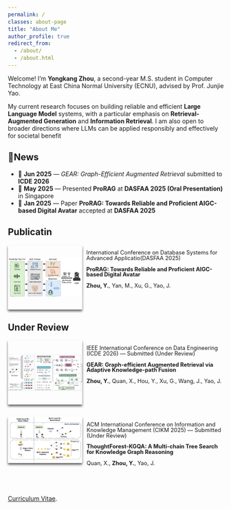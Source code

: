 ```yaml
---
permalink: /
classes: about-page
title: "About Me"
author_profile: true
redirect_from: 
  - /about/
  - /about.html
---
```


Welcome! I’m **Yongkang Zhou**, a second-year M.S. student in Computer Technology at East China Normal University (ECNU), advised by Prof. Junjie Yao. 

My current research focuses on building reliable and efficient **Large Language Model** systems, with a particular emphasis on **Retrieval-Augmented Generation**
and **Information Retrieval**. I am also open to broader directions where LLMs can be applied responsibly and effectively for societal benefit


📰News
------
- 📄 **Jun 2025** — *GEAR: Graph-Efficient Augmented Retrieval* submitted to **ICDE 2026**
- 🎤 **May 2025** — Presented **ProRAG** at **DASFAA 2025 (Oral Presentation)** in Singapore
- 🎉 **Jan 2025** — Paper **ProRAG: Towards Reliable and Proficient AIGC-based Digital Avatar** accepted at **DASFAA 2025**


Publicatin
------
<div style="display: flex; align-items: flex-start; gap: 10px; margin-bottom: 2em;">
  <div style="width: auto; height: 150px; border-radius: 1px; box-shadow: 0 4px 5px rgba(0,0,0,0.6); overflow: hidden;">
    <img src="../assets/dasfaa.png" alt="DASFAA" style="width: 100%; height: 100%; object-fit: contain;" />
  </div>
  <div style="font-size: 0.8rem; line-height: 1.0;">
    <p> International Conference on Database Systems for Advanced Applicatio(DASFAA 2025)</p>
    <p><strong>ProRAG: Towards Reliable and Proficient AIGC-based Digital Avatar</strong></p>
    <p><strong>Zhou, Y.</strong>, Yan, M., Xu, G., Yao, J.</p>
    <p>&nbsp;</p>
  </div>
</div>

Under Review
------
<div style="display: flex; align-items: flex-start; gap: 10px; margin-bottom: 2em;">
  <div style="width: auto; height: 150px; border-radius: 1px; box-shadow: 0 4px 5px rgba(0,0,0,0.6); overflow: hidden;">
    <img src="../assets/icde.png" alt="ICDE" style="width: 100%; height: 100%; object-fit: contain;" />
  </div>
  <div style="font-size: 0.8rem; line-height: 1.0;">
    <p>IEEE International Conference on Data Engineering (ICDE 2026) — Submitted (Under Review)</p>
    <p><strong>GEAR: Graph-efficient Augmented Retrieval via Adaptive Knowledge-path Fusion</strong></p>
    <p><strong>Zhou, Y.</strong>, Quan, X., Hou, Y., Xu, G., Wang, J., Yao, J.</p>
    <p>&nbsp;</p>
  </div>
</div>

<div style="display: flex; align-items: flex-start; gap: 10px; margin-bottom: 2em;">
  <div style="width: 385px; height: auto; border-radius: 1px; box-shadow: 0 4px 5px rgba(0,0,0,0.6); overflow: hidden;">
    <img src="../assets/cikm.png" alt="CIKM" style="width: 100%; height: 100%; object-fit: contain;" />
  </div>
  <div style="font-size: 0.8rem; line-height: 1.0;">
    <p>ACM International Conference on Information and Knowledge Management (CIKM 2025) — Submitted (Under Review)</p>
    <p><strong>ThoughtForest-KGQA: A Multi-chain Tree Search for Knowledge Graph Reasoning</strong></p>
    <p>Quan, X., <strong>Zhou, Y.</strong>, Yao, J.</p>
    <p>&nbsp;</p>
  </div>
</div>



[Curriculum Vitae](../assets/Curriculum_Vitae.pdf).
